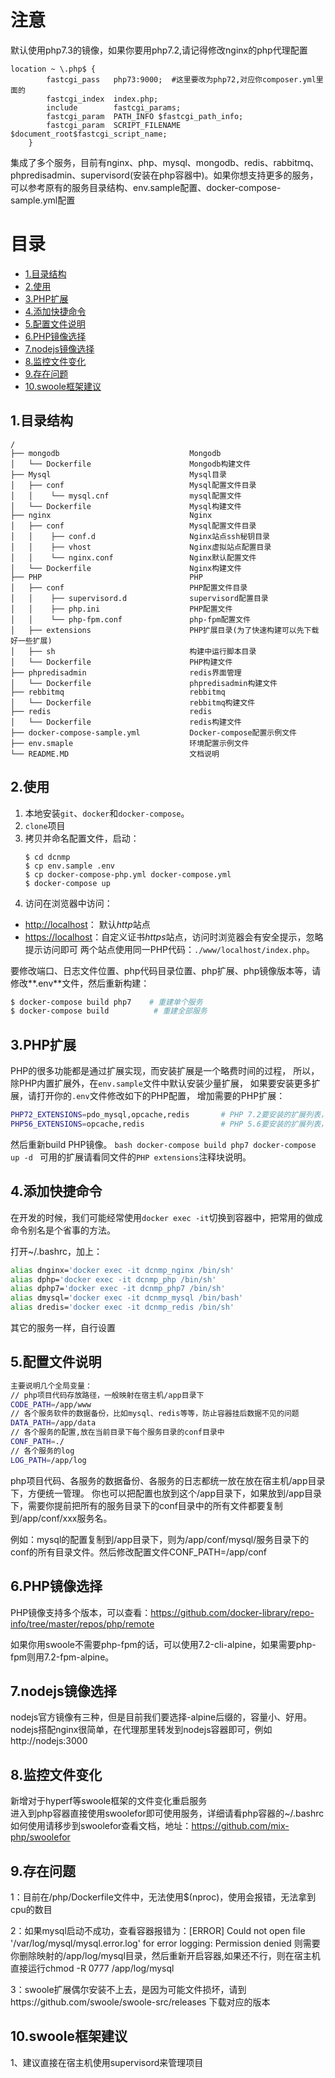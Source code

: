 # 注意  
默认使用php7.3的镜像，如果你要用php7.2,请记得修改nginx的php代理配置   
```
location ~ \.php$ {
        fastcgi_pass   php73:9000;  #这里要改为php72,对应你composer.yml里面的
        fastcgi_index  index.php;
        include        fastcgi_params;
        fastcgi_param  PATH_INFO $fastcgi_path_info;
        fastcgi_param  SCRIPT_FILENAME  $document_root$fastcgi_script_name;
    }
```

集成了多个服务，目前有nginx、php、mysql、mongodb、redis、rabbitmq、phpredisadmin、supervisord(安装在php容器中)。如果你想支持更多的服务，可以参考原有的服务目录结构、env.sample配置、docker-compose-sample.yml配置

# 目录
- [1.目录结构](#1目录结构)
- [2.使用](#2使用)
- [3.PHP扩展](#3PHP和扩展)
- [4.添加快捷命令](#4添加快捷命令)
- [5.配置文件说明](#5配置文件说明)
- [6.PHP镜像选择](#6PHP镜像选择)
- [7.nodejs镜像选择](#7nodejs镜像选择)
- [8.监控文件变化](#8监控文件变化)
- [9.存在问题](#9存在问题)
- [10.swoole框架建议](#10swoole框架建议)

## 1.目录结构

```
/
├── mongodb                             Mongodb
│   └── Dockerfile                      Mongodb构建文件
├── Mysql                               Mysql目录
│   ├── conf                            Mysql配置文件目录
│   │    └── mysql.cnf                  mysql配置文件
│   └── Dockerfile                      Mysql构建文件
├── nginx                               Nginx
│   ├── conf                            Mysql配置文件目录
│   │    ├── conf.d                     Nginx站点ssh秘钥目录
│   │    ├── vhost                      Nginx虚拟站点配置目录
│   │    └── nginx.conf                 Nginx默认配置文件
│   └── Dockerfile                      Nginx构建文件
├── PHP                                 PHP
│   ├── conf                            PHP配置文件目录
│   │    ├── supervisord.d              supervisord配置目录
│   │    ├── php.ini                    PHP配置文件
│   │    └── php-fpm.conf               php-fpm配置文件
│   ├── extensions                      PHP扩展目录(为了快速构建可以先下载好一些扩展)
│   ├── sh                              构建中运行脚本目录
│   └── Dockerfile                      PHP构建文件
├── phpredisadmin                       redis界面管理
│   └── Dockerfile                      phpredisadmin构建文件
├── rebbitmq                            rebbitmq
│   └── Dockerfile                      rebbitmq构建文件
├── redis                               redis
│   └── Dockerfile                      redis构建文件
├── docker-compose-sample.yml           Docker-compose配置示例文件
├── env.smaple                          环境配置示例文件
└── README.MD                           文档说明
```

## 2.使用
1. 本地安装`git`、`docker`和`docker-compose`。
2. `clone`项目
3. 拷贝并命名配置文件，启动：
    ```
    $ cd dcnmp
    $ cp env.sample .env
    $ cp docker-compose-php.yml docker-compose.yml
    $ docker-compose up
    ```
4. 访问在浏览器中访问：
 - [http://localhost](http://localhost)： 默认*http*站点
 - [https://localhost](https://localhost)：自定义证书*https*站点，访问时浏览器会有安全提示，忽略提示访问即可
两个站点使用同一PHP代码：`./www/localhost/index.php`。

要修改端口、日志文件位置、php代码目录位置、php扩展、php镜像版本等，请修改**.env**文件，然后重新构建：
```bash
$ docker-compose build php7    # 重建单个服务
$ docker-compose build          # 重建全部服务

```

## 3.PHP扩展
PHP的很多功能都是通过扩展实现，而安装扩展是一个略费时间的过程，
所以，除PHP内置扩展外，在`env.sample`文件中默认安装少量扩展，
如果要安装更多扩展，请打开你的`.env`文件修改如下的PHP配置，
增加需要的PHP扩展：
```bash
PHP72_EXTENSIONS=pdo_mysql,opcache,redis       # PHP 7.2要安装的扩展列表，英文逗号隔开
PHP56_EXTENSIONS=opcache,redis                 # PHP 5.6要安装的扩展列表，英文逗号隔开
```
然后重新build PHP镜像。
    ```bash
    docker-compose build php7
    docker-compose up -d
    ```
可用的扩展请看同文件的`PHP extensions`注释块说明。

## 4.添加快捷命令
在开发的时候，我们可能经常使用`docker exec -it`切换到容器中，把常用的做成命令别名是个省事的方法。

打开~/.bashrc，加上：
```bash
alias dnginx='docker exec -it dcnmp_nginx /bin/sh'
alias dphp='docker exec -it dcnmp_php /bin/sh'
alias dphp7='docker exec -it dcnmp_php7 /bin/sh'
alias dmysql='docker exec -it dcnmp_mysql /bin/bash'
alias dredis='docker exec -it dcnmp_redis /bin/sh'
```
其它的服务一样，自行设置

## 5.配置文件说明
```bash
主要说明几个全局变量：
// php项目代码存放路径，一般映射在宿主机/app目录下
CODE_PATH=/app/www
// 各个服务软件的数据备份，比如mysql、redis等等，防止容器挂后数据不见的问题
DATA_PATH=/app/data
// 各个服务的配置,放在当前目录下每个服务目录的conf目录中
CONF_PATH=./
// 各个服务的log
LOG_PATH=/app/log
```
php项目代码、各服务的数据备份、各服务的日志都统一放在放在宿主机/app目录下，方便统一管理。
你也可以把配置也放到这个/app目录下，如果放到/app目录下，需要你提前把所有的服务目录下的conf目录中的所有文件都要复制到/app/conf/xxx服务名。

例如：mysql的配置复制到/app目录下，则为/app/conf/mysql/服务目录下的conf的所有目录文件。然后修改配置文件CONF_PATH=/app/conf

## 6.PHP镜像选择
PHP镜像支持多个版本，可以查看：https://github.com/docker-library/repo-info/tree/master/repos/php/remote

如果你用swoole不需要php-fpm的话，可以使用7.2-cli-alpine，如果需要php-fpm则用7.2-fpm-alpine。

## 7.nodejs镜像选择
nodejs官方镜像有三种，但是目前我们要选择-alpine后缀的，容量小、好用。nodejs搭配nginx很简单，在代理那里转发到nodejs容器即可，例如http://nodejs:3000

## 8.监控文件变化
新增对于hyperf等swoole框架的文件变化重启服务     
进入到php容器直接使用swoolefor即可使用服务，详细请看php容器的~/.bashrc  
如何使用请移步到swoolefor查看文档，地址：https://github.com/mix-php/swoolefor

## 9.存在问题
1：目前在/php/Dockerfile文件中，无法使用$(nproc)，使用会报错，无法拿到cpu的数目

2：如果mysql启动不成功，查看容器报错为：[ERROR] Could not open file '/var/log/mysql/mysql.error.log' for error logging: Permission denied
则需要你删除映射的/app/log/mysql目录，然后重新开启容器,如果还不行，则在宿主机直接运行chmod -R 0777 /app/log/mysql

3：swoole扩展偶尔安装不上去，是因为可能文件损坏，请到https://github.com/swoole/swoole-src/releases 下载对应的版本

## 10.swoole框架建议
1、建议直接在宿主机使用supervisord来管理项目
